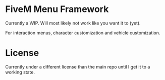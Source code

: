 # FiveM Menu Framework

Currently a WIP. Will most likely not work like you want it to (yet).

For interaction menus, character customization and vehicle customization.

# License

Currently under a different license than the main repo until I get it to a working state.